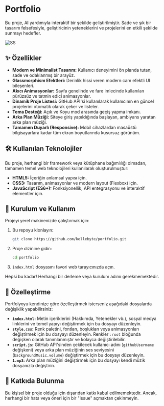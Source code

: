 # Portfolio

Bu proje,  AI yardımıyla interaktif bir şekilde geliştirilmiştir. Sade ve şık bir tasarım felsefesiyle, geliştiricinin yeteneklerini ve projelerini en etkili şekilde sunmayı hedefler.

![SS]([https://i.imgur.com/FqzjMwd.png](https://i.imgur.com/uFwo0IT.png))  


## ✨ Özellikler

- **Modern ve Minimalist Tasarım:** Kullanıcı deneyimini ön planda tutan, sade ve odaklanmış bir arayüz.
- **Glassmorphism Efektleri:** Derinlik hissi veren modern cam efektli UI bileşenleri.
- **Akıcı Animasyonlar:** Sayfa genelinde ve fare imlecinde kullanılan pürüzsüz ve tatmin edici animasyonlar.
- **Dinamik Proje Listesi:** GitHub API'si kullanılarak kullanıcının en güncel projelerini otomatik olarak çeker ve listeler.
- **Tema Desteği:** Açık ve Koyu mod arasında geçiş yapma imkanı.
- **Arka Plan Müziği:** Siteye giriş yapıldığında başlayan, ambiyans yaratan arka plan müziği.
- **Tamamen Duyarlı (Responsive):** Mobil cihazlardan masaüstü bilgisayarlara kadar tüm ekran boyutlarında kusursuz görünüm.

## 🛠️ Kullanılan Teknolojiler

Bu proje, herhangi bir framework veya kütüphane bağımlılığı olmadan, tamamen temel web teknolojileri kullanılarak oluşturulmuştur:

- **HTML5:** İçeriğin anlamsal yapısı için.
- **CSS3:** Tasarım, animasyonlar ve modern layout (Flexbox) için.
- **JavaScript (ES6+):** Fonksiyonellik, API entegrasyonu ve interaktif elementler için.

## 🚀 Kurulum ve Kullanım

Projeyi yerel makinenizde çalıştırmak için:

1.  Bu repoyu klonlayın:
    ```bash
    git clone https://github.com/kellebyte/portfolio.git
    ```
2.  Proje dizinine gidin:
    ```bash
    cd portfolio
    ```
3.  `index.html` dosyasını favori web tarayıcınızda açın.

Hepsi bu kadar! Herhangi bir derleme veya kurulum adımı gerekmemektedir.

## 🔧 Özelleştirme

Portfolyoyu kendinize göre özelleştirmek isterseniz aşağıdaki dosyalarda değişiklik yapabilirsiniz:

- **`index.html`:** Metin içeriklerini (Hakkımda, Yetenekler vb.), sosyal medya linklerini ve temel yapıyı değiştirmek için bu dosyayı düzenleyin.
- **`style.css`:** Renk paletini, fontları, boşlukları veya animasyonları değiştirmek için bu dosyayı düzenleyin. Renkler `:root` bloğunda değişken olarak tanımlanmıştır ve kolayca değiştirilebilir.
- **`script.js`:** GitHub API'sinden çekilecek kullanıcı adını (`githubUsername` değişkeni) veya arka plan müziğinin ses seviyesini (`backgroundMusic.volume`) değiştirmek için bu dosyayı düzenleyin.
- **`1.mp3`:** Arka plan müziğini değiştirmek için bu dosyayı kendi müzik dosyanızla değiştirin.

## 🤝 Katkıda Bulunma

Bu kişisel bir proje olduğu için dışarıdan katkı kabul edilmemektedir. Ancak, herhangi bir hata veya öneri için bir "Issue" açmaktan çekinmeyin.

